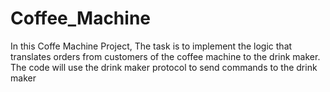 # Coffee_Machine
In this Coffe Machine Project, The task is to implement the logic that translates orders from customers of the coffee machine to the drink maker. The code will use the drink maker protocol to send commands to the drink maker
